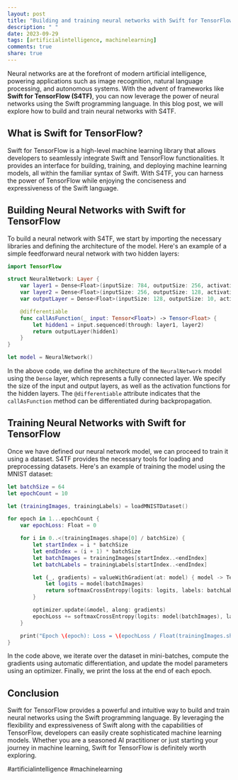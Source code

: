 ```yaml
---
layout: post
title: "Building and training neural networks with Swift for TensorFlow"
description: " "
date: 2023-09-29
tags: [artificialintelligence, machinelearning]
comments: true
share: true
---
```


Neural networks are at the forefront of modern artificial intelligence, powering applications such as image recognition, natural language processing, and autonomous systems. With the advent of frameworks like **Swift for TensorFlow (S4TF)**, you can now leverage the power of neural networks using the Swift programming language. In this blog post, we will explore how to build and train neural networks with S4TF.

## What is Swift for TensorFlow?

Swift for TensorFlow is a high-level machine learning library that allows developers to seamlessly integrate Swift and TensorFlow functionalities. It provides an interface for building, training, and deploying machine learning models, all within the familiar syntax of Swift. With S4TF, you can harness the power of TensorFlow while enjoying the conciseness and expressiveness of the Swift language.

## Building Neural Networks with Swift for TensorFlow

To build a neural network with S4TF, we start by importing the necessary libraries and defining the architecture of the model. Here's an example of a simple feedforward neural network with two hidden layers:

```swift
import TensorFlow

struct NeuralNetwork: Layer {
    var layer1 = Dense<Float>(inputSize: 784, outputSize: 256, activation: relu)
    var layer2 = Dense<Float>(inputSize: 256, outputSize: 128, activation: relu)
    var outputLayer = Dense<Float>(inputSize: 128, outputSize: 10, activation: softmax)

    @differentiable
    func callAsFunction(_ input: Tensor<Float>) -> Tensor<Float> {
        let hidden1 = input.sequenced(through: layer1, layer2)
        return outputLayer(hidden1)
    }
}

let model = NeuralNetwork()
```

In the above code, we define the architecture of the `NeuralNetwork` model using the `Dense` layer, which represents a fully connected layer. We specify the size of the input and output layers, as well as the activation functions for the hidden layers. The `@differentiable` attribute indicates that the `callAsFunction` method can be differentiated during backpropagation.

## Training Neural Networks with Swift for TensorFlow

Once we have defined our neural network model, we can proceed to train it using a dataset. S4TF provides the necessary tools for loading and preprocessing datasets. Here's an example of training the model using the MNIST dataset:

```swift
let batchSize = 64
let epochCount = 10

let (trainingImages, trainingLabels) = loadMNISTDataset()

for epoch in 1...epochCount {
    var epochLoss: Float = 0

    for i in 0..<(trainingImages.shape[0] / batchSize) {
        let startIndex = i * batchSize
        let endIndex = (i + 1) * batchSize
        let batchImages = trainingImages[startIndex..<endIndex]
        let batchLabels = trainingLabels[startIndex..<endIndex]

        let (_, gradients) = valueWithGradient(at: model) { model -> Tensor<Float> in
            let logits = model(batchImages)
            return softmaxCrossEntropy(logits: logits, labels: batchLabels)
        }

        optimizer.update(&model, along: gradients)
        epochLoss += softmaxCrossEntropy(logits: model(batchImages), labels: batchLabels).scalarized()
    }

    print("Epoch \(epoch): Loss = \(epochLoss / Float(trainingImages.shape[0] / batchSize))")
}
```

In the code above, we iterate over the dataset in mini-batches, compute the gradients using automatic differentiation, and update the model parameters using an optimizer. Finally, we print the loss at the end of each epoch.

## Conclusion

Swift for TensorFlow provides a powerful and intuitive way to build and train neural networks using the Swift programming language. By leveraging the flexibility and expressiveness of Swift along with the capabilities of TensorFlow, developers can easily create sophisticated machine learning models. Whether you are a seasoned AI practitioner or just starting your journey in machine learning, Swift for TensorFlow is definitely worth exploring.

#artificialintelligence #machinelearning